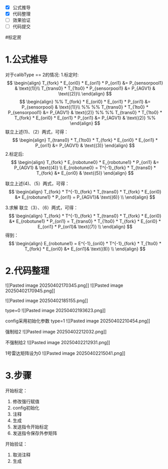 - [x] 公式推导
- [x] 代码整理
- [ ] 效果验证
- [ ] 代码提交

#标定房
# 1.公式推导
对于calibType == 2的情况:
1.标定时:
$$
\begin{align}
T_{fork} * E_{ori0} * E_{ori1} * P_{ori1} &= P_{sensorpool1}  & \text{(1)}\\
T_{trans0} * T_{1to0} *   P_{sensorpool1} &= P_{AGV1} & \text{(2)}\\
\end{align}
$$
$$
\begin{align}
%% T_{fork} * E_{ori0} * E_{ori1} * P_{ori1} &= P_{sensorpool}  & \text{(1)}\\ %%
%% T_{trans0} * T_{1to0} *   P_{sensorpool1} &= P_{AGV1} & \text{(2)} %%
 %% T_{trans0} * T_{1to0} *   T_{fork} * E_{ori0} * E_{ori1} * P_{ori1} &= P_{AGV1} & \text{(2)} %%
\end{align}
$$
联立上述(1)、（2）两式，可得：
$$
\begin{align}
  T_{trans0} * T_{1to0} *   T_{fork} * E_{ori0} * E_{ori1} * P_{ori1} &= P_{AGV1} & \text{(3)} 
\end{align}
$$
2.标定后:
$$
\begin{align}
  T_{fork} * E_{robotune0} * E_{robotune1} * P_{ori1} &= P_{AGV1} & \text{(4)} \\
  E_{robotune0} = T^{-1}_{fork} * T_{trans0} * T_{fork} &* E_{ori0} & \text{(5)}
\end{align}
$$

联立上述(4)、（5）两式，可得：
$$
\begin{align}
  T_{fork} *  T^{-1}_{fork} * T_{trans0} * T_{fork} * E_{ori0} &*  E_{robotune1} * P_{ori1} = P_{AGV1}& \text{(6)} \\
\end{align}
$$

3.求解
联立（3）、（6）两式，可得：
$$
\begin{align}
  T_{fork} *  T^{-1}_{fork} * T_{trans0} * T_{fork} * E_{ori0} &*  E_{robotune1} * P_{ori1} = T_{trans0} * T_{1to0} *   T_{fork} * E_{ori0} * E_{ori1} * P_{ori1}& \text{(7)} \\
\end{align}
$$
得到：
$$
\begin{align}
  E_{robotune1} = E^{-1}_{ori0} * T^{-1}_{fork} * T_{1to0} *   T_{fork} * E_{ori0} &* E_{ori1}& \text{(8)} \\
\end{align}
$$
# 2.代码整理

![[Pasted image 20250402170345.png]]
![[Pasted image 20250402170945.png]]


![[Pasted image 20250402185155.png]]

type=0
![[Pasted image 20250402193623.png]]


config采用初始化参数
type=1
![[Pasted image 20250402210454.png]]

强制给2
![[Pasted image 20250402212032.png]]

不强制给2
![[Pasted image 20250402212931.png]]

1号雷达矩阵设为0
![[Pasted image 20250402215041.png]]


# 3.步骤
开始标定：
1. 修改强行赋值
2. config初始化
3. 注释
4. 生成
5. 发送指令开始标定
6. 发送指令保存外参矩阵

开始验证：
1. 取消注释
2. 生成